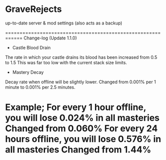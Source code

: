 # GraveRejects
up-to-date server &amp; mod settings (also acts as a backup)

============================================================
Change-log (Update 1.1.0)

- Castle Blood Drain

The rate in which your castle drains its blood has been increased from 0.5 to 1.5
This was far too low with the current stack size limits.

+ Mastery Decay

Decay rate when offline will be slightly lower.
Changed from 0.001% per 1 minute to 0.001% per 2.5 minutes.

Example;
For every 1 hour offline, you will lose 0.024% in all masteries
Changed from 0.060%
For every 24 hours offline, you will lose 0.576% in all masteries 
Changed from 1.44%
============================================================
